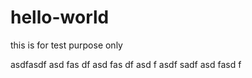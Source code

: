 # hello-world
this is for test purpose only

asdfasdf
asd
fas
df
asd
fas
df
asd
f
asdf
sadf
asd
fasd
f

